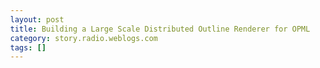 ```yaml
---
layout: post
title: Building a Large Scale Distributed Outline Renderer for OPML
category: story.radio.weblogs.com
tags: []
---
```

<head>
<meta http-equiv="Content-Type" content="text/html; charset=UTF-8">
    <meta http-equiv="Expires" content="Mon, 01 Jan 1990 01:00:00 GMT">
    <title>Building a Large Scale Distributed Outline Renderer for OPML</title>
    <style type="text/css">
      body {
        margin-top: 0px;
        margin-left: 0px;
        margin-right: 0px;
        margin-bottom: 0px;
        }

      body, td, p {
        font-family: verdana, sans-serif;
        font-size: 90%;
        }

      h2 { 
        font-family: Verdana, Arial, Helvetica, sans-serif; font-size: 24px; font-weight: bold
        }
      .header {
        font-family: Verdana, Arial, Helvetica, sans-serif; font-size: 40px; font-weight: bold
        }
      .realsmall {
        font-family: Verdana, Arial, Helvetica, sans-serif; font-size: 9px;
        }
      .small {
        font-family: Verdana, Arial, Helvetica, sans-serif; font-size: 10px;
        }
      </style>
    </head>

| 

 |

| ![](http://radio.weblogs.com/0103807/images/trans60x60.gif)  
 | Last updated: 6/5/2002; 8:34:17 AM  
 | ![](http://radio.weblogs.com/0103807/images/trans60x60.gif) |

| ![](http://radio.weblogs.com/0103807/images/trans60x1.gif)  
 | 

<font size="+3"><b><a href="http://radio.weblogs.com/0103807/" style="color:black; text-decoration:none">The FuzzyBlog!</a></b></font>  
_Marketing 101. Consulting 101. PHP Consulting. Random geeky stuff. I Blog Therefore I Am._

<font size="+1"><b>Building a Large Scale Distributed Outline Renderer for OPML</b></font>

### <font face="Verdana,Geneva,Arial,Helvetica,Sans-Serif">Building a Large Scale Distributed Outline Renderer for OPML</font>

<font face="Verdana,Geneva,Arial,Helvetica,Sans-Serif">OPML is a wicked cool way to display lightweight hierarchies of information.  Its an easy to implement (I did it in less than an hour for a FAQ application), xml based, simple specification.  It works and the author should be gosh dang proud of it.  Here's the rub: OPML is displayed as XML tags in the browser.  Here's what you see in IE: </font>

<font face="Verdana,Geneva,Arial,Helvetica,Sans-Serif"><img border="0" height="498" src="http://www.fuzzygroup.com/images/opml.gif" width="449"></font>

[<font face="Verdana,Geneva,Arial,Helvetica,Sans-Serif">Here's the URL</font>](http://www.fuzzygroup.com/php/faq/faqview.php?action=opmlview)

<font face="Verdana,Geneva,Arial,Helvetica,Sans-Serif">To me, the view in IE is unacceptable.  This makes outlining a geek curiousity rather than a mainstream thing.  Yes, in a true outliner, the results will be better but we need a way for people to view this in HTML.  I'd really like people to see my outlines now but with only Radio users able to get to them, it's a chicken and egg situation.</font>

<font face="Verdana,Geneva,Arial,Helvetica,Sans-Serif">Here's my recommendation.  And it isn't all that hard. </font>

### <font face="Verdana,Geneva,Arial,Helvetica,Sans-Serif">This is a Distributed Rendering Problem </font>

<font face="Verdana,Geneva,Arial,Helvetica,Sans-Serif">Here are the issues as I see it: </font>

1. <font face="Verdana,Geneva,Arial,Helvetica,Sans-Serif">Take an OPML url and generate HTML from it for display.  XSLT, DHTML, etc. Who cares?  Let's get it done so that "Mom" or "GrandPa" can view it.  (No disrespect to highly technical Moms and GrandPas out there, this is a metaphor).  Edit or view, who cares?  Have to start somewhere and View is easier.</font>
2. <font face="Verdana,Geneva,Arial,Helvetica,Sans-Serif">Give a link to the actual OPML url so that if people have a mime compliant OPML editor, it can be edited.  OPTIONAL: Let people have a preferences facility to bookmark them and share them.  </font>
3. <font face="Verdana,Geneva,Arial,Helvetica,Sans-Serif"><strong>Do it without breaking the bank on hardware.</strong></font>

<font face="Verdana,Geneva,Arial,Helvetica,Sans-Serif">That last point is the hard one.  Here's my solution: </font>

1. <font face="Verdana,Geneva,Arial,Helvetica,Sans-Serif">Write this in a commonly available web language currently installed on over 3,000,000 hosts world wide that also happens to be network ready, xml capable and really, really easy to get stuff done in.  Sure, we'd all love to use Zope or Python or ExoticLangOfTheDayHere.  Guess what: PHP's what I recommend.  It meets these criteria and more.</font>&nbsp; It's wicked portable, fast enough and has none of the install problems with Perl scripts (flames to [sjohnson@fuzzygroup.com](mailto:sjohnson@fuzzygroup.com)). 
2. <font face="Verdana,Geneva,Arial,Helvetica,Sans-Serif">Write a renderer in PHP.  Make it smart enough to update its rendering params from a server periodically.  Make it accept one parameter, the OPML file to render.</font>
3. <font face="Verdana,Geneva,Arial,Helvetica,Sans-Serif">Write this code so it's drop dead simple to install on a server.  Make it "ioview.php", no includes.  Copy it into a website and go.  </font>
4. <font face="Verdana,Geneva,Arial,Helvetica,Sans-Serif">Let people who download it and install it sign up with UserLand as an "OPML Partner".  Award "Karma Points" if they do it.</font>
5. <font face="Verdana,Geneva,Arial,Helvetica,Sans-Serif">Let UserLand operate a redirector service which forks IO rendering requests out at random to different servers all over the globe.  This could probably be done with one or two Linux boxes.  Sure we could make it fancy but let brute force solve it for now.  Heck, all UserLand really has to do is own the DNS entries and a little tiny bit of hardware to jumpstart it.</font>
6. <font face="Verdana,Geneva,Arial,Helvetica,Sans-Serif">Ask the Radio community to help out.  I have right now 3 boxes I could register.  I don't mind giving up a little cpu and bandwidth.</font>
7. <font face="Verdana,Geneva,Arial,Helvetica,Sans-Serif">Do something with the "Karma Points".  Have a pot luck supper or something.  Who cares.  We'll do it because we're a community and we believe.  The karma is just an idea.</font>

<font face="Verdana,Geneva,Arial,Helvetica,Sans-Serif">I'm willing to help.  Anyone else?  I can devote both IQ, coding and cpu to it.  There have to be a lot of boxes out there with light loads.</font>

  
  

<script language="JavaScript" type="text/javascript"><!--
	var imageUrl = "http://subhonker6.userland.com/weblogStats/count.gif";
	var imageTag = "<img src=\"" + imageUrl + "?group=radio1&usernum=103807&referer=" + escape (document.referrer) + "\" height=\"1\" width=\"1\">";
	document.write (imageTag);
	//--></script>

 | ![](http://radio.weblogs.com/0103807/images/trans60x1.gif)  
 |
| ![](http://radio.weblogs.com/0103807/images/trans60x60.gif)  
 | Copyright 2002 © The FuzzyStuff  
 | ![](http://radio.weblogs.com/0103807/images/trans60x60.gif)  
 |

